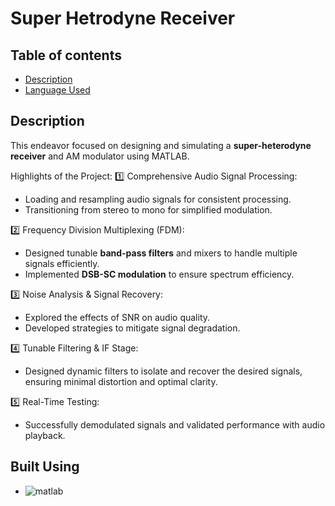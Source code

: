 # Super Hetrodyne Receiver
##  Table of contents
- [Description](#Description)
- [Language Used](#tech)

## Description <a name = "Description"></a>
This endeavor focused on designing and simulating a **super-heterodyne receiver** and AM modulator using MATLAB. 

Highlights of the Project: 
1️⃣ Comprehensive Audio Signal Processing: 
 - Loading and resampling audio signals for consistent processing. 
 - Transitioning from stereo to mono for simplified modulation. 

2️⃣ Frequency Division Multiplexing (FDM): 
 - Designed tunable **band-pass filters** and mixers to handle multiple signals efficiently. 
 - Implemented **DSB-SC modulation** to ensure spectrum efficiency. 

3️⃣ Noise Analysis & Signal Recovery: 
 - Explored the effects of SNR on audio quality. 
 - Developed strategies to mitigate signal degradation. 

4️⃣ Tunable Filtering & IF Stage: 
 - Designed dynamic filters to isolate and recover the desired signals, ensuring minimal distortion and optimal clarity. 

5️⃣ Real-Time Testing: 
 - Successfully demodulated signals and validated performance with audio playback. 

## Built Using <a name = "tech"></a>
- ![matlab](https://img.shields.io/badge/-matlab-05122A?style=flat&logo=matlab)&nbsp;

